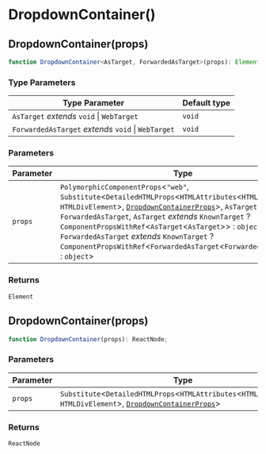 # DropdownContainer()

## DropdownContainer(props)

```ts
function DropdownContainer<AsTarget, ForwardedAsTarget>(props): Element;
```

### Type Parameters

| Type Parameter                                      | Default type |
| --------------------------------------------------- | ------------ |
| `AsTarget` _extends_ `void` \| `WebTarget`          | `void`       |
| `ForwardedAsTarget` _extends_ `void` \| `WebTarget` | `void`       |

### Parameters

| Parameter | Type                                                                                                                                                                                                                                                                                                                                                                                                                                                                             |
| --------- | -------------------------------------------------------------------------------------------------------------------------------------------------------------------------------------------------------------------------------------------------------------------------------------------------------------------------------------------------------------------------------------------------------------------------------------------------------------------------------- |
| `props`   | `PolymorphicComponentProps`\<`"web"`, `Substitute`\<`DetailedHTMLProps`\<`HTMLAttributes`\<`HTMLDivElement`\>, `HTMLDivElement`\>, [`DropdownContainerProps`](../interfaces/DropdownContainerProps.md)\>, `AsTarget`, `ForwardedAsTarget`, `AsTarget` _extends_ `KnownTarget` ? `ComponentPropsWithRef`\<`AsTarget`\<`AsTarget`\>\> : `object`, `ForwardedAsTarget` _extends_ `KnownTarget` ? `ComponentPropsWithRef`\<`ForwardedAsTarget`\<`ForwardedAsTarget`\>\> : `object`\> |

### Returns

`Element`

## DropdownContainer(props)

```ts
function DropdownContainer(props): ReactNode;
```

### Parameters

| Parameter | Type                                                                                                                                                               |
| --------- | ------------------------------------------------------------------------------------------------------------------------------------------------------------------ |
| `props`   | `Substitute`\<`DetailedHTMLProps`\<`HTMLAttributes`\<`HTMLDivElement`\>, `HTMLDivElement`\>, [`DropdownContainerProps`](../interfaces/DropdownContainerProps.md)\> |

### Returns

`ReactNode`
